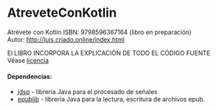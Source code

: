 # AtreveteConKotlin

Atrévete con Kotlin ISBN: 9798596367164 (libro en preparación)<br>
Autor: http://luis.criado.online/index.html

El LIBRO INCORPORA LA EXPLICACIÓN DE TODO EL CÓDIGO FUENTE <br>
Véase [licencia](licencia.md)

#### Dependencias:
 - [jdsp](https://github.com/psambit9791/jDSP) - libreria Java para el procesado de señales
 - [epublib](https://github.com/psiegman/epublib) - libreria Java para la lectura, escritura de archivos epub.





